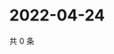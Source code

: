 # 2022-04-24

共 0 条

<!-- BEGIN WEIBO -->
<!-- 最后更新时间 Sun Apr 24 2022 14:19:20 GMT+0800 (China Standard Time) -->

<!-- END WEIBO -->
